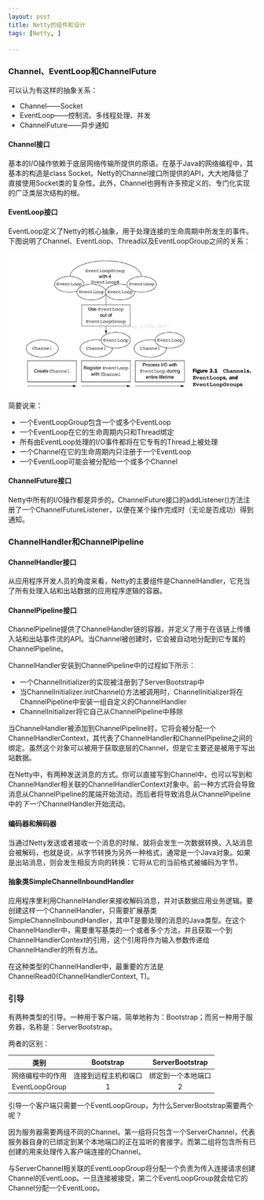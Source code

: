 ```yaml
---
layout: post
title: Netty的组件和设计
tags: [Netty, ]

---
```



### Channel、EventLoop和ChannelFuture
可以认为有这样的抽象关系：
+ Channel——Socket
+ EventLoop——控制流、多线程处理、并发
+ ChannelFuture——异步通知

#### Channel接口
基本的I/O操作依赖于底层网络传输所提供的原语。在基于Java的网络编程中，其基本的构造是class Socket。Netty的Channel接口所提供的API，大大地降低了直接使用Socket类的复杂性。此外，Channel也拥有许多预定义的、专门化实现的广泛类层次结构的根。



#### EventLoop接口
EventLoop定义了Netty的核心抽象，用于处理连接的生命周期中所发生的事件。下图说明了Channel、EventLoop、Thread以及EventLoopGroup之间的关系：

<img src="https://github.com/sofkyle/sofkyle.github.io/blob/master/_posts/image/netty/EventLoop.png?raw=true" />

简要说来：
+ 一个EventLoopGroup包含一个或多个EventLoop
+ 一个EventLoop在它的生命周期内只和Thread绑定
+ 所有由EventLoop处理的I/O事件都将在它专有的Thread上被处理
+ 一个Channel在它的生命周期内只注册于一个EventLoop
+ 一个EventLoop可能会被分配给一个或多个Channel



#### ChannelFuture接口
Netty中所有的I/O操作都是异步的，ChannelFuture接口的addListener()方法注册了一个ChannelFutureListener，以便在某个操作完成时（无论是否成功）得到通知。



### ChannelHandler和ChannelPipeline

#### ChannelHandler接口
从应用程序开发人员的角度来看，Netty的主要组件是ChannelHandler，它充当了所有处理入站和出站数据的应用程序逻辑的容器。



#### ChannelPipeline接口
ChannelPipeline提供了ChannelHandler链的容器，并定义了用于在该链上传播入站和出站事件流的API。当Channel被创建时，它会被自动地分配到它专属的ChannelPipeline。

ChannelHandler安装到ChannelPipeline中的过程如下所示：

+ 一个ChannelInitializer的实现被注册到了ServerBootstrap中
+ 当ChannelInitializer.initChannel()方法被调用时，ChannelInitializer将在ChannelPipeline中安装一组自定义的ChannelHandler
+ ChannelInitializer将它自己从ChannelPipeline中移除

当ChannelHandler被添加到ChannelPipeline时，它将会被分配一个ChannelHandlerContext，其代表了ChannelHandler和ChannelPipeline之间的绑定。虽然这个对象可以被用于获取底层的Channel，但是它主要还是被用于写出站数据。

在Netty中，有两种发送消息的方式。你可以直接写到Channel中，也可以写到和ChannelHandler相关联的ChannelHandlerContext对象中。前一种方式将会导致消息从ChannelPipeline的尾端开始流动，而后者将导致消息从ChannelPipeline中的*下一个*ChannelHandler开始流动。



#### 编码器和解码器
当通过Netty发送或者接收一个消息的时候，就将会发生一次数据转换。入站消息会被解码，也就是说，从字节转换为另外一种格式，通常是一个Java对象。如果是出站消息，则会发生相反方向的转换：它将从它的当前格式被编码为字节。



#### 抽象类SimpleChannelInboundHandler
应用程序里利用ChannelHandler来接收解码消息，并对该数据应用业务逻辑。要创建这样一个ChannelHandler，只需要扩展基类SimpleChannelInboundHandler<T>，其中T是要处理的消息的Java类型。在这个ChannelHandler中，需要重写基类的一个或者多个方法，并且获取一个到ChannelHandlerContext的引用，这个引用将作为输入参数传递给ChannelHandler的所有方法。

在这种类型的ChannelHandler中，最重要的方法是ChannelRead0(ChannelHandlerContext, T)。



### 引导
有两种类型的引导。一种用于客户端，简单地称为：Bootstrap；而另一种用于服务器，名称是：ServerBootstrap。

两者的区别：

| 类别 | Bootstrap | ServerBootstrap |
| :------: | :------:| :------: |
| 网络编程中的作用 | 连接到远程主机和端口 | 绑定到一个本地端口 |
| EventLoopGroup | 1 | 2 |

引导一个客户端只需要一个EventLoopGroup，为什么ServerBootstrap需要两个呢？

因为服务器需要两组不同的Channel。第一组将只包含一个ServerChannel，代表服务器自身的已绑定到某个本地端口的正在监听的套接字。而第二组将包含所有已创建的用来处理传入客户端连接的Channel。

与ServerChannel相关联的EventLoopGroup将分配一个负责为传入连接请求创建Channel的EventLoop。一旦连接被接受，第二个EventLoopGroup就会给它的Channel分配一个EventLoop。